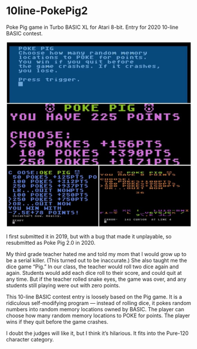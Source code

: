 # 10line-PokePig2
Poke Pig game in Turbo BASIC XL for Atari 8-bit. Entry for 2020 10-line BASIC contest.

![screenshot](pokepig.jpg)

I first submitted it in 2019, but with a bug that made it unplayable, so resubmitted as Poke Pig 2.0 in 2020.

My third grade teacher hated me and told my mom that I would grow up to be a serial killer. (This turned out to be inaccurate.) She also taught me the dice game “Pig.” In our class, the teacher would roll two dice again and again. Students would add each dice roll to their score, and could quit at any time. But if the teacher rolled snake eyes, the game was over, and any students still playing were out with zero points.

This 10-line BASIC contest entry is loosely based on the Pig game. It is a ridiculous self-modifying program — instead of rolling dice, it pokes random numbers into random memory locations owned by BASIC. The player can choose how many random memory locations to POKE for points. The player wins if they quit before the game crashes.

I doubt the judges will like it, but I think it’s hilarious. It fits into the Pure-120 character category.
